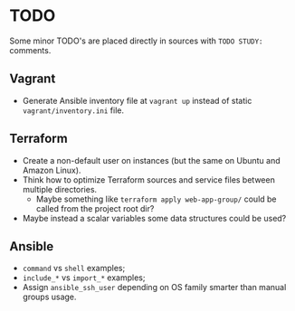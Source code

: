 TODO
============

Some minor TODO's are placed directly in sources with `TODO STUDY:` comments.

Vagrant
-------------

* Generate Ansible inventory file at `vagrant up` instead of static `vagrant/inventory.ini` file.

Terraform
----------------

* Create a non-default user on instances (but the same on Ubuntu and Amazon Linux).
* Think how to optimize Terraform sources and service files between multiple directories.
  * Maybe something like `terraform apply web-app-group/` could be called from the project root dir?
* Maybe instead a scalar variables some data structures could be used?

Ansible
-------------

* `command` vs `shell` examples;
* `include_*` vs `import_*` examples;
* Assign `ansible_ssh_user` depending on OS family smarter than manual groups usage.

